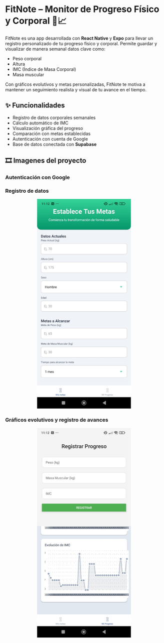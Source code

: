 # FitNote – Monitor de Progreso Físico y Corporal 💪📈

FitNote es una app desarrollada con **React Native** y **Expo** para llevar un registro personalizado de tu progreso físico y corporal. Permite guardar y visualizar de manera semanal datos clave como:

- Peso corporal
- Altura
- IMC (Índice de Masa Corporal)
- Masa muscular

Con gráficos evolutivos y metas personalizadas, FitNote te motiva a mantener un seguimiento realista y visual de tu avance en el tiempo.

## ✨ Funcionalidades

- Registro de datos corporales semanales
- Cálculo automático de IMC
- Visualización gráfica del progreso
- Comparación con metas establecidas
- Autenticación con cuenta de Google
- Base de datos conectada con **Supabase**
## 🎞️ Imagenes del proyecto
### Autenticación con Google


### Registro de datos
<p align="center">
  <img src="imagenproyecto.jpeg" width="300">
</p>

### Gráficos evolutivos y registro de avances
<p align="center">
  <img src="imagenproyecto1.jpeg" width="300">
</p>
